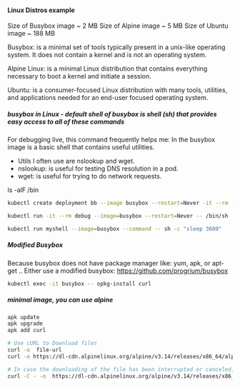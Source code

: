 

#### Linux Distros example

Size of Busybox image ~ 2 MB
Size of Alpine image ~ 5 MB
Size of Ubuntu image ~ 188 MB

Busybox: is a minimal set of tools typically present in a unix-like operating system. It does not contain a kernel and is not an operating system.

Alpine Linux: is a minimal Linux distribution that contains everything necessary to boot a kernel and initiate a session.

Ubuntu: is a consumer-focused Linux distribution with many tools, utilities, and applications needed for an end-user focused operating system.

##### busybox in Linux - default shell of busybox is shell (sh) that provides easy access to all of these commands
For debugging live, this command frequently helps me:
In the busybox image is a basic shell that contains useful utilities.
- Utils I often use are nslookup and wget.
- nslookup: is useful for testing DNS resolution in a pod.
- wget: is useful for trying to do network requests.

ls -alF /bin

``````sh
kubectl create deployment bb --image busybox --restart=Never -it --rm -- /bin/sh

kubectl run -it --rm debug --image=busybox --restart=Never -- /bin/sh

kubectl run myshell --image=busybox --command -- sh -c "sleep 3600"

``````
##### Modified Busybox
Because busybox does not have package manager like: yum, apk, or apt-get ..
Either use a modified busybox: https://github.com/progrium/busybox


``````sh
kubectl exec -it busybox -- opkg-install curl

``````
##### minimal image, you can use alpine
``````sh
apk update
apk upgrade
apk add curl

# Use cURL to Download files
curl -o  file-url
curl -o https://dl-cdn.alpinelinux.org/alpine/v3.14/releases/x86_64/alpine-standard-3.14.2-x86_64.iso

# In case the downloading of the file has been interrupted or canceled, it could be continued or resumed with the help of option -C.
curl -C - -o  https://dl-cdn.alpinelinux.org/alpine/v3.14/releases/x86_64/alpine-standard-3.14.2-x86_64.iso

``````
